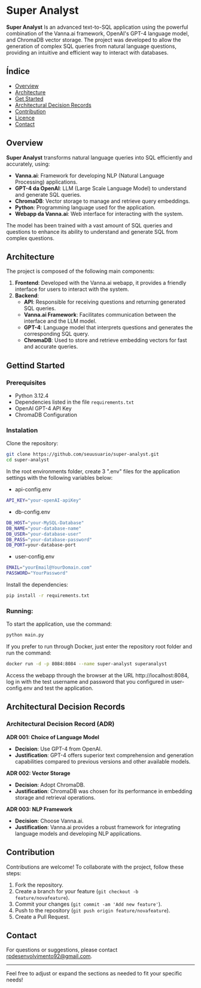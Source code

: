 # Super Analyst

**Super Analyst** Is an advanced text-to-SQL application using the powerful combination of the Vanna.ai framework, OpenAI's GPT-4 language model, and ChromaDB vector storage. The project was developed to allow the generation of complex SQL queries from natural language questions, providing an intuitive and efficient way to interact with databases.

## Índice

- [Overview](#visão-geral)
- [Architecture](#Architecture)
- [Get Started](#gettind-started)
- [Architectural Decision Records](#architectural-decision-records)
- [Contribution](#contribution)
- [Licence](#licence)
- [Contact](#contact)

## Overview

**Super Analyst** transforms natural language queries into SQL efficiently and accurately, using:

- **Vanna.ai**: Framework for developing NLP (Natural Language Processing) applications.
- **GPT-4 da OpenAI**: LLM (Large Scale Language Model) to understand and generate SQL queries.
- **ChromaDB**: Vector storage to manage and retrieve query embeddings.
- **Python**: Programming language used for the application.
- **Webapp da Vanna.ai**: Web interface for interacting with the system.

The model has been trained with a vast amount of SQL queries and questions to enhance its ability to understand and generate SQL from complex questions.

## Architecture

The project is composed of the following main components:

1. **Frontend**: Developed with the Vanna.ai webapp, it provides a friendly interface for users to interact with the system.
2. **Backend**:
   - **API**: Responsible for receiving questions and returning generated SQL queries.
   - **Vanna.ai Framework**: Facilitates communication between the interface and the LLM model.
   - **GPT-4**: Language model that interprets questions and generates the corresponding SQL query.
   - **ChromaDB**: Used to store and retrieve embedding vectors for fast and accurate queries.

## Gettind Started

### Prerequisites

- Python 3.12.4
- Dependencies listed in the file `requirements.txt`
- OpenAI GPT-4 API Key
- ChromaDB Configuration

### Instalation

Clone the repository:

```bash
git clone https://github.com/seuusuario/super-analyst.git
cd super-analyst
```

In the root environments folder, create 3 ".env" files for the application settings with the following variables below:

- api-config.env
```bash
API_KEY="your-openAI-apiKey"
```

- db-config.env
```bash
DB_HOST="your-MySQL-Database"
DB_NAME="your-database-name"
DB_USER="your-database-user"
DB_PASS="your-database-password"
DB_PORT=your-database-port
```

- user-config.env
```bash
EMAIL="yourEmail@YourDomain.com"
PASSWORD="YourPassword"
```
Install the dependencies:

```bash
pip install -r requirements.txt
```

### Running:

To start the application, use the command:

```bash
python main.py
```

If you prefer to run through Docker, just enter the repository root folder and run the command:

```bash
docker run -d -p 8084:8084 --name super-analyst superanalyst
```

Access the webapp through the browser at the URL http://localhost:8084, log in with the test username and password that you configured in user-config.env and test the application.

## Architectural Decision Records

### Architectural Decision Record (ADR)

**ADR 001: Choice of Language Model**
- **Decision**: Use GPT-4 from OpenAI.
- **Justification**: GPT-4 offers superior text comprehension and generation capabilities compared to previous versions and other available models.

**ADR 002: Vector Storage**
- **Decision**: Adopt ChromaDB.
- **Justification**: ChromaDB was chosen for its performance in embedding storage and retrieval operations.

**ADR 003: NLP Framework**
- **Decision**: Choose Vanna.ai.
- **Justification**: Vanna.ai provides a robust framework for integrating language models and developing NLP applications.

## Contribution

Contributions are welcome! To collaborate with the project, follow these steps:

1. Fork the repository.
2. Create a branch for your feature (`git checkout -b feature/novafeature`).
3. Commit your changes (`git commit -am 'Add new feature'`).
4. Push to the repository (`git push origin feature/novafeature`).
5. Create a Pull Request.

## Contact

For questions or suggestions, please contact [rpdesenvolvimento92@gmail.com](mailto:rpdesenvolvimento92@gmail.com).

---

Feel free to adjust or expand the sections as needed to fit your specific needs!
